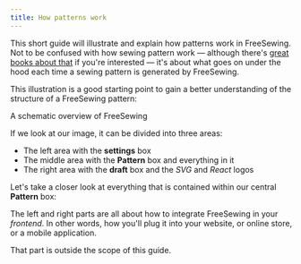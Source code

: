 ```yaml
---
title: How patterns work
---
```


This short guide will illustrate and explain how patterns work in FreeSewing.
Not to be confused with how sewing pattern work — although there's [great books 
about that](https://www.assembil.com/how-patterns-work-book/) if you're 
interested — it's about what goes on under the hood each time a sewing
pattern is generated by FreeSewing.

This illustration is a good starting point to gain a better 
understanding of the structure of a FreeSewing pattern:

<Example part="docs_overview">
A schematic overview of FreeSewing
</Example>

If we look at our image, it can be divided into three areas:

 - The left area with the **settings**  box
 - The middle area with the **Pattern** box and everything in it
 - The right area with the **draft** box and the *SVG* and *React* logos

Let's take a closer look at everything that is contained within our central **Pattern** box:

<ReadMore />

<Note>

The left and right parts are all about how to integrate FreeSewing in your *frontend*.
In other words, how you'll plug it into your website, or online store, or a mobile
application.

That part is outside the scope of this guide.

</Note>


